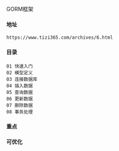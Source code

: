 GORM框架

#### 地址
    https://www.tizi365.com/archives/6.html

#### 目录
    01 快速入门
    02 模型定义
    03 连接数据库
    04 插入数据
    05 查询数据
    06 更新数据
    07 删除数据
    08 事务处理

#### 重点
    

#### 可优化